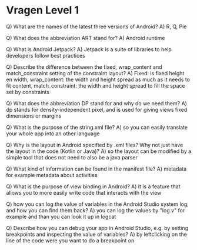 # Vragen Level 1

Q) What are the names of the latest three versions of Android?
A) R, Q, Pie

Q) What does the abbreviation ART stand for?
A) Android runtime

Q) What is Android Jetpack?
A) Jetpack is a suite of libraries to help developers follow best practices

Q) Describe the difference between the fixed, wrap_content and match_constraint setting of the constraint layout?
A) Fixed: is fixed height en width, wrap_content: the width and height spread as much as it needs to fit content, match_constraint: the width and height spread to fill the space set by constraints

Q) What does the abbreviation DP stand for and why do we need them?
A) dp stands for density-independent pixel, and is used for giving views fixed dimensions or margins

Q) What is the purpose of the string.xml file?
A) so you can easily translate your whole app into an other language

Q) Why is the layout in Android specified by .xml files? Why not just have the layout in the code (Kotlin or Java)?
A) so the layout can be modified by a simple tool that does not need to also be a java parser

Q) What kind of information can be found in the manifest file?
A) metadata for example metadata about activities

Q) What is the purpose of view binding in Android?
A) it is a feature that allows you to more easily write code that interacts with the view

Q) how you can log the value of variables in the Android Studio system log, and how you can find them back?
A) you can log the values by "log.v" for example and than you can look it up in logcat

Q) Describe how you can debug your app in Android Studio, e.g. by setting breakpoints and inspecting the value of variables?
A) by leftclicking on the line of the code were you want to do a breakpoint on
